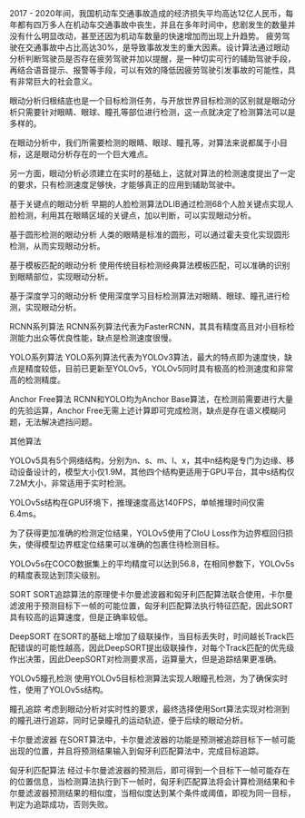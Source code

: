    
2017 - 2020年间，我国机动车交通事故造成的经济损失平均高达12亿人民币，每年都有四万多人在机动车交通事故中丧生，并且在多年时间中，悲剧发生的数量并没有什么明显改动，甚至还因为机动车数量的快速增加而出现上升趋势。
疲劳驾驶在交通事故中占比高达30%，是导致事故发生的重大因素。设计算法通过眼动分析判断驾驶员是否存在疲劳驾驶并加以提醒，是一种切实可行的辅助驾驶手段，再结合语音提示、报警等手段，可以有效的降低因疲劳驾驶引发事故的可能性，具有非常巨大的社会意义。


眼动分析归根结底也是一个目标检测任务，与开放世界目标检测的区别就是眼动分析只需要针对眼睛、眼球、瞳孔等部位进行检测，这一点就决定了检测算法可以是多样的。

在眼动分析中，我们所需要检测的眼睛、眼球、瞳孔等，对算法来说都属于小目标，这是眼动分析存在的一个巨大难点。

另一方面，眼动分析必须建立在实时的基础上，这就对算法的检测速度提出了一定的要求，只有检测速度足够快，才能够真正的应用到辅助驾驶中。


基于关键点的眼动分析
早期的人脸检测算法DLIB通过检测68个人脸关键点实现人脸检测，利用其在眼睛区域的关键点，加以判断，可以实现眼动分析。

基于圆形检测的眼动分析
人类的眼睛是标准的圆形，可以通过霍夫变化实现圆形检测，从而实现眼动分析。

基于模板匹配的眼动分析
使用传统目标检测经典算法模板匹配，可以准确的识别到眼睛部位，实现眼动分析。

基于深度学习的眼动分析
使用深度学习目标检测算法对眼睛、眼球、瞳孔进行检测，实现眼动分析。


RCNN系列算法
RCNN系列算法代表为FasterRCNN，其具有精度高且对小目标检测能力出众等优良性能，缺点是检测速度很慢。

YOLO系列算法
YOLO系列算法代表为YOLOv3算法，最大的特点即为速度快，缺点是精度较低，目前已更新至YOLOv5，YOLOv5同时具有极高的检测速度和非常高的检测精度。

Anchor Free算法
RCNN和YOLO均为Anchor Base算法，在检测前需要进行大量的先验运算，Anchor Free无需上述计算即可完成检测，缺点是存在语义模糊问题，无法解决遮挡问题。

其他算法

YOLOv5具有5个网络结构，分别为n、s、m、l、x，其中n结构是专门为边缘、移动设备设计的，模型大小仅1.9M，其他四个结构更适用于GPU平台，其中s结构仅7.2M大小，非常适用于实时检测。

YOLOv5s结构在GPU环境下，推理速度高达140FPS，单帧推理时间仅需6.4ms。

为了获得更加准确的检测定位结果，YOLOv5使用了CIoU Loss作为边界框回归损失，使得模型边界框定位结果可以准确的包裹住待检测目标。

YOLOv5s在COCO数据集上的平均精度可以达到56.8，在相同参数下，YOLOv5s的精度表现达到顶尖级别。


SORT
SORT追踪算法的原理使卡尔曼滤波器和匈牙利匹配算法联合使用，卡尔曼滤波用于预测目标下一帧的可能位置，匈牙利匹配算法执行特征匹配，因此SORT具有较高的运算速度，但是正确率较低。

DeepSORT
在SORT的基础上增加了级联操作，当目标丢失时，时间越长Track匹配错误的可能性越高，因此DeepSORT提出级联操作，对每个Track匹配的优先级作出决策，因此DeepSORT对检测要求高，运算量大，但是追踪结果更准确。


YOLOv5瞳孔检测
使用YOLOv5目标检测算法实现人眼瞳孔检测，为了确保实时性，使用了YOLOv5s结构。

瞳孔追踪
考虑到眼动分析对实时性的要求，最终选择使用Sort算法实现对检测到的瞳孔进行追踪，同时记录瞳孔的运动轨迹，便于后续的眼动分析。


卡尔曼滤波器
在SORT算法中，卡尔曼滤波器的功能是预测被追踪目标下一帧可能出现的位置，并且将预测结果输入到匈牙利匹配算法中，完成目标追踪。

匈牙利匹配算法
经过卡尔曼滤波器的预测后，即可得到一个目标下一帧可能存在的位置信息，当检测算法执行到下一帧时，匈牙利匹配算法将会计算检测结果和卡尔曼滤波器预测结果的相似度，当相似度达到某个条件或阈值，即视为同一目标，判定为追踪成功，否则失败。
